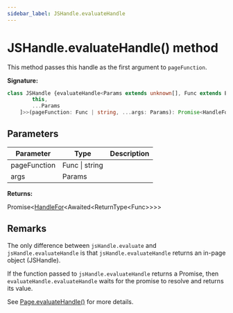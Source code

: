 ```yaml
---
sidebar_label: JSHandle.evaluateHandle
---
```

# JSHandle.evaluateHandle() method

This method passes this handle as the first argument to `pageFunction`.

**Signature:**

```typescript
class JSHandle {evaluateHandle<Params extends unknown[], Func extends EvaluateFunc<[this, ...Params]> = EvaluateFunc<[
        this,
        ...Params
    ]>>(pageFunction: Func | string, ...args: Params): Promise<HandleFor<Awaited<ReturnType<Func>>>>;}
```

## Parameters

|  Parameter | Type | Description |
|  --- | --- | --- |
|  pageFunction | Func \| string |  |
|  args | Params |  |

**Returns:**

Promise&lt;[HandleFor](./puppeteer.handlefor.md)&lt;Awaited&lt;ReturnType&lt;Func&gt;&gt;&gt;&gt;

## Remarks

The only difference between `jsHandle.evaluate` and `jsHandle.evaluateHandle` is that `jsHandle.evaluateHandle` returns an in-page object (JSHandle).

If the function passed to `jsHandle.evaluateHandle` returns a Promise, then `evaluateHandle.evaluateHandle` waits for the promise to resolve and returns its value.

See [Page.evaluateHandle()](./puppeteer.page.evaluatehandle.md) for more details.

